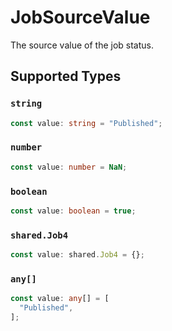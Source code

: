 # JobSourceValue

The source value of the job status.


## Supported Types

### `string`

```typescript
const value: string = "Published";
```

### `number`

```typescript
const value: number = NaN;
```

### `boolean`

```typescript
const value: boolean = true;
```

### `shared.Job4`

```typescript
const value: shared.Job4 = {};
```

### `any[]`

```typescript
const value: any[] = [
  "Published",
];
```

